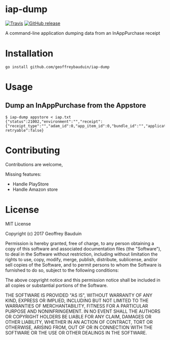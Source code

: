# iap-dump

[![Travis](https://img.shields.io/travis/geoffreybauduin/iap-dump)](github.com/geoffreybauduin/iap-dump)
[![GitHub release](https://img.shields.io/github/release/geoffreybauduin/iap-dump.svg)](https://github.com/geoffreybauduin/iap-dump/releases)

A command-line application dumping data from an InAppPurchase receipt

# Installation

`go install github.com/geoffreybauduin/iap-dump`

# Usage

## Dump an InAppPurchase from the Appstore

```
$ iap-dump appstore < iap.txt
{"status":21002,"environment":"","receipt":{"receipt_type":"","adam_id":0,"app_item_id":0,"bundle_id":"","application_version":"","download_id":0,"version_external_identifier":0,"original_application_version":"","in_app":null,"receipt_creation_date":"","receipt_creation_date_ms":"","receipt_creation_date_pst":"","request_date":"","request_date_ms":"","request_date_pst":"","original_purchase_date":"","original_purchase_date_ms":"","original_purchase_date_pst":""},"latest_receipt_info":null,"latest_receipt":"","pending_renewal_info":null,"is-retryable":false}
```

# Contributing

Contributions are welcome,

Missing features:

- Handle PlayStore
- Handle Amazon store

# License

MIT License

Copyright (c) 2017 Geoffrey Bauduin

Permission is hereby granted, free of charge, to any person obtaining a copy
of this software and associated documentation files (the "Software"), to deal
in the Software without restriction, including without limitation the rights
to use, copy, modify, merge, publish, distribute, sublicense, and/or sell
copies of the Software, and to permit persons to whom the Software is
furnished to do so, subject to the following conditions:

The above copyright notice and this permission notice shall be included in all
copies or substantial portions of the Software.

THE SOFTWARE IS PROVIDED "AS IS", WITHOUT WARRANTY OF ANY KIND, EXPRESS OR
IMPLIED, INCLUDING BUT NOT LIMITED TO THE WARRANTIES OF MERCHANTABILITY,
FITNESS FOR A PARTICULAR PURPOSE AND NONINFRINGEMENT. IN NO EVENT SHALL THE
AUTHORS OR COPYRIGHT HOLDERS BE LIABLE FOR ANY CLAIM, DAMAGES OR OTHER
LIABILITY, WHETHER IN AN ACTION OF CONTRACT, TORT OR OTHERWISE, ARISING FROM,
OUT OF OR IN CONNECTION WITH THE SOFTWARE OR THE USE OR OTHER DEALINGS IN THE
SOFTWARE.

